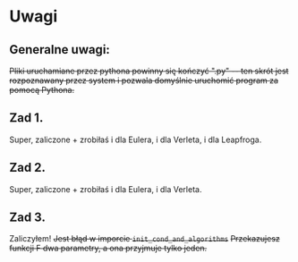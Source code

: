 # Uwagi

## Generalne uwagi:
~~Pliki uruchamiane przez pythona powinny się kończyć ".py" -- ten skrót jest rozpoznawany przez system i pozwala domyślnie uruchomić program za pomocą Pythona.~~

## Zad 1.
Super, zaliczone + zrobiłaś i dla Eulera, i dla Verleta, i dla Leapfroga.

## Zad 2.
Super, zaliczone + zrobiłaś i dla Eulera, i dla Verleta.

## Zad 3.
Zaliczyłem!
~~Jest błąd w imporcie `init_cond_and_algorithms`~~
~~Przekazujesz funkcji F dwa parametry, a ona przyjmuje tylko jeden.~~

